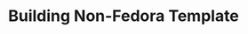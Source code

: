 ---
lang: fr
layout: doc
redirect_from:
- /fr/doc/building-non-fedora-template/
- /fr/wiki/BuildingNonFedoraTemplate/
- /fr/doc/BuildingNonFedoraTemplate/
redirect_to: https://github.com/Qubes-Community/Contents/blob/master/docs/building/building-non-fedora-template.md
ref: 117
title: Building Non-Fedora Template
---